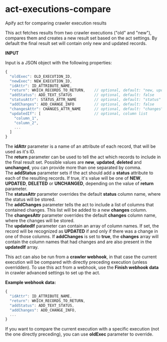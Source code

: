 # act-executions-compare
Apify act for comparing crawler execution results

This act fetches results from two crawler executions ("old" and "new"), 
compares them and creates a new result set based on the act settings.
By default the final result set will contain only new and updated records.

**INPUT**

Input is a JSON object with the following properties:

```javascript
{
  "oldExec": OLD_EXECUTION_ID,
  "newExec": NEW_EXECUTION_ID,
  "idAttr": ID_ATTRIBUTE_NAME,
  "return": WHICH_RECORDS_TO_RETURN,    // optional, default: "new, updated"
  "addStatus": ADD_TEXT_STATUS          // optional, default: false
  "statusAttr": STATUS_ATTR_NAME        // optional, default: "status"
  "addChanges": ADD_CHANGE_INFO         // optional, default: false
  "changesAttr": CHANGES_ATTR_NAME      // optional, default: "changes"
  "updatedIf": [                        // optional, column list
    "column_1",
    "column_2",
    ...
  ]
}
```

The __idAttr__ parameter is a name of an attribute of each record, that will be used as it's ID.  
The __return__ parameter can be used to tell the act which records to include in the final result set. Possible values are __new__, __updated__, __deleted__ and __unchanged__, you can provide more than one separated by comma.  
The __addStatus__ parameter sets if the act should add a __status__ attribute to each of the resulting records. If true, it's value will be one of __NEW__, __UPDATED__, __DELETED__ or __UNCHANGED__, depending on the value of __return__ parameter.  
The __statusAttr__ parameter overrides the default __status__ column name, where the status will be stored.  
The __addChanges__ parameter tells the act to include a list of columns that contained changes. This list will be added to a new __changes__ column.  
The __changesAttr__ parameter overrides the default __changes__ column name, where the changes will be stored.  
The __updatedIf__ parameter can contain an array of column names. If set, the record will be recognized as __UPDATED__ if and only if there was a change in one of those columns. If __addChanges__ is set to __true__, the __changes__ array will contain the column names that had changes and are also present in the __updatedIf__ array.

This act can also be run from a __crawler webhook__, in that case the current execution will be compared with directly preceding execution (unless overridden). To use this act from a webhook, use the __Finish webhook data__ in crawler advanced settings to set up the act. 

__Example webhook data:__ 

```javascript
{
  "idAttr": ID_ATTRIBUTE_NAME,
  "return": WHICH_RECORDS_TO_RETURN,
  "addStatus": ADD_TEXT_STATUS,
  "addChanges": ADD_CHANGE_INFO,
  ...
}
```

If you want to compare the current execution with a specific execution (not the one directly preceding), 
you can use __oldExec__ parameter to override.
